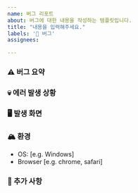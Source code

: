 ```yaml
---
name: 버그 리포트
about: 버그에 대한 내용을 작성하는 템플릿입니다.
title: "내용을 입력해주세요."
labels: '🐛 버그'
assignees:

---
```


### ⚠️ 버그 요약


### 💀 에러 발생 상황

### 🖥️ 발생 화면

### 🏔️ 환경
- OS: [e.g. Windows]
- Browser [e.g. chrome, safari]

### 🤔 추가 사항